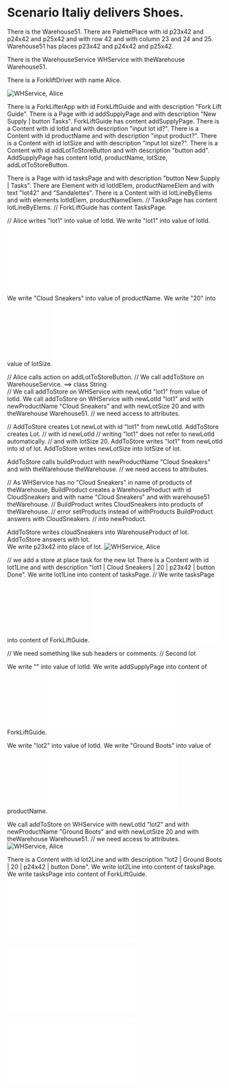 # Scenario Italiy delivers Shoes. 

There is the Warehouse51.
There are PalettePlace with id p23x42 and p24x42 and p25x42 
and with row 42 
and with column 23 and 24 and 25.
Warehouse51 has places p23x42 and p24x42 and p25x42. 

There is the WarehouseService WHService with theWarehouse Warehouse51. 

There is a ForkliftDriver with name Alice.

![WHService, Alice](step01.svg)

There is a ForkLifterApp with id ForkLiftGuide and with description "Fork Lift Guide". 
There is a Page with id addSupplyPage and with description "New Supply | button Tasks".
ForkLiftGuide has content addSupplyPage. 
There is a Content with id lotId and with description "input lot id?".
There is a Content with id productName and with description "input product?".
There is a Content with id lotSize and with description "input lot size?".
There is a Content with id addLotToStoreButton and with description "button add".
AddSupplyPage has content lotId, productName, lotSize, addLotToStoreButton.


There is a Page with id tasksPage and with description "button New Supply | Tasks".
There are Element with id lotIdElem, productNameElem and with text "lot42" and "Sandalettes". 
There is a Content with id lotLineByElems and with elements lotIdElem, productNameElem. 
// TasksPage has content lotLineByElems.
// ForkLiftGuide has content TasksPage. 


// Alice writes "lot1" into value of lotId.
We write "lot1" into value of lotId. 
![ForkLiftGuide](step03.html)

We write "Cloud Sneakers" into value of productName. 
We write "20" into value of lotSize.
![ForkLiftGuide](step04.html)

// Alice calls action on addLotToStoreButton. 
// We call addToStore on WarehouseService. ==> class String  
// We call addToStore on WHService with newLotId "lot1" from value of lotId.
We call addToStore on WHService with newLotId "lot1"
and with newProductName "Cloud Sneakers" and with newLotSize 20 
and with theWarehouse Warehouse51. // we need access to attributes. 


// AddToStore creates Lot newLot with id "lot1" from newLotId. 
AddToStore creates Lot. 
//  with id newLotId // writing "lot1" does not refer to newLotId automatically. 
// and with lotSize 20. 
AddToStore writes "lot1" from newLotId into id of lot. 
AddToStore writes newLotSize into lotSize of lot. 

AddToStore calls buildProduct with newProductName "Cloud Sneakers"
and with theWarehouse theWarehouse. // we need access to attributes. 


// As WHService has no "Cloud Sneakers" in name of products of theWarehouse, 
BuildProduct creates a WarehouseProduct with id CloudSneakers and with name "Cloud Sneakers"
and with warehouse51 theWarehouse. 
// BuildProduct writes CloudSneakers into products of theWarehouse. // error setProducts instead of withProducts
BuildProduct answers with CloudSneakers. // into newProduct. 

AddToStore writes cloudSneakers into WarehouseProduct of lot.
AddToStore answers with lot.  
We write p23x42 into place of lot. 
![WHService, Alice](step05.svg)



// we add a store at place task for the new lot
There is a Content with id lot1Line and with description "lot1 | Cloud Sneakers | 20 | p23x42 | button Done".
We write lot1Line into content of tasksPage.
// We write tasksPage into content of ForkLiftGuide.
![ForkLiftGuide](step06.html)

// We need something like sub headers or comments. 
// Second lot

We write "" into value of lotId. 
We write addSupplyPage into content of ForkLiftGuide.
![ForkLiftGuide](step07.html)

We write "lot2" into value of lotId. 
We write "Ground Boots" into value of productName.
![ForkLiftGuide](step08.html)

We call addToStore on WHService with newLotId "lot2"
and with newProductName "Ground Boots" and with newLotSize 20 
and with theWarehouse Warehouse51. // we need access to attributes. 
![WHService, Alice](step09.svg)

There is a Content with id lot2Line and with description "lot2 | Ground Boots | 20 | p24x42 | button Done".
We write lot2Line into content of tasksPage.
We write tasksPage into content of ForkLiftGuide.
![ForkLiftGuide](step10.html)



![WHService, Alice](step09.tables.html)


![ForkLiftGuide](step00.mockup.html)

